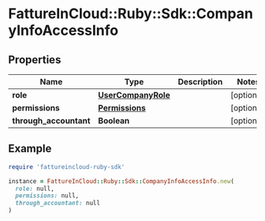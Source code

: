 # FattureInCloud::Ruby::Sdk::CompanyInfoAccessInfo

## Properties

| Name | Type | Description | Notes |
| ---- | ---- | ----------- | ----- |
| **role** | [**UserCompanyRole**](UserCompanyRole.md) |  | [optional] |
| **permissions** | [**Permissions**](Permissions.md) |  | [optional] |
| **through_accountant** | **Boolean** |  | [optional] |

## Example

```ruby
require 'fattureincloud-ruby-sdk'

instance = FattureInCloud::Ruby::Sdk::CompanyInfoAccessInfo.new(
  role: null,
  permissions: null,
  through_accountant: null
)
```

